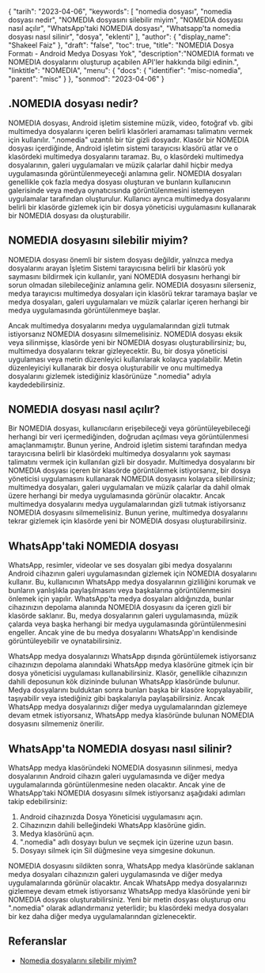 {
"tarih": "2023-04-06",
  "keywords": [
"nomedia dosyası",
"nomedia dosyası nedir",
"NOMEDIA dosyasını silebilir miyim",
"NOMEDIA dosyası nasıl açılır",
"WhatsApp'taki NOMEDIA dosyası",
"Whatsapp'ta nomedia dosyası nasıl silinir",
"dosya",
"eklenti"
],
  "author": {
"display_name": "Shakeel Faiz"
},
"draft": "false",
"toc": true,
"title": "NOMEDIA Dosya Formatı - Android Medya Dosyası Yok",
  "description":"NOMEDIA formatı ve NOMEDIA dosyalarını oluşturup açabilen API'ler hakkında bilgi edinin.",
"linktitle": "NOMEDIA",
  "menu": {
    "docs": {
      "identifier": "misc-nomedia",
      "parent": "misc"
}
},
"sonmod": "2023-04-06"
}

## .NOMEDIA dosyası nedir?

NOMEDIA dosyası, Android işletim sistemine müzik, video, fotoğraf vb. gibi multimedya dosyalarını içeren belirli klasörleri aramaması talimatını vermek için kullanılır. ".nomedia" uzantılı bir tür gizli dosyadır. Klasör bir NOMEDIA dosyası içerdiğinde, Android işletim sistemi tarayıcısı klasörü atlar ve o klasördeki multimedya dosyalarını taramaz. Bu, o klasördeki multimedya dosyalarının, galeri uygulamaları ve müzik çalarlar dahil hiçbir medya uygulamasında görüntülenmeyeceği anlamına gelir. NOMEDIA dosyaları genellikle çok fazla medya dosyası oluşturan ve bunların kullanıcının galerisinde veya medya oynatıcısında görüntülenmesini istemeyen uygulamalar tarafından oluşturulur. Kullanıcı ayrıca multimedya dosyalarını belirli bir klasörde gizlemek için bir dosya yöneticisi uygulamasını kullanarak bir NOMEDIA dosyası da oluşturabilir.

## NOMEDIA dosyasını silebilir miyim?

NOMEDIA dosyası önemli bir sistem dosyası değildir, yalnızca medya dosyalarını arayan İşletim Sistemi tarayıcısına belirli bir klasörü yok saymasını bildirmek için kullanılır, yani NOMEDIA dosyasını herhangi bir sorun olmadan silebileceğiniz anlamına gelir. NOMEDIA dosyasını silerseniz, medya tarayıcısı multimedya dosyaları için klasörü tekrar taramaya başlar ve medya dosyaları, galeri uygulamaları ve müzik çalarlar içeren herhangi bir medya uygulamasında görüntülenmeye başlar.

Ancak multimedya dosyalarını medya uygulamalarından gizli tutmak istiyorsanız NOMEDIA dosyasını silmemelisiniz. NOMEDIA dosyası eksik veya silinmişse, klasörde yeni bir NOMEDIA dosyası oluşturabilirsiniz; bu, multimedya dosyalarını tekrar gizleyecektir. Bu, bir dosya yöneticisi uygulaması veya metin düzenleyici kullanılarak kolayca yapılabilir. Metin düzenleyiciyi kullanarak bir dosya oluşturabilir ve onu multimedya dosyalarını gizlemek istediğiniz klasörünüze ".nomedia" adıyla kaydedebilirsiniz.

## NOMEDIA dosyası nasıl açılır?

Bir NOMEDIA dosyası, kullanıcıların erişebileceği veya görüntüleyebileceği herhangi bir veri içermediğinden, doğrudan açılması veya görüntülenmesi amaçlanmamıştır. Bunun yerine, Android işletim sistemi tarafından medya tarayıcısına belirli bir klasördeki multimedya dosyalarını yok sayması talimatını vermek için kullanılan gizli bir dosyadır. Multimedya dosyalarını bir NOMEDIA dosyası içeren bir klasörde görüntülemek istiyorsanız, bir dosya yöneticisi uygulamasını kullanarak NOMEDIA dosyasını kolayca silebilirsiniz; multimedya dosyaları, galeri uygulamaları ve müzik çalarlar da dahil olmak üzere herhangi bir medya uygulamasında görünür olacaktır. Ancak multimedya dosyalarını medya uygulamalarından gizli tutmak istiyorsanız NOMEDIA dosyasını silmemelisiniz. Bunun yerine, multimedya dosyalarını tekrar gizlemek için klasörde yeni bir NOMEDIA dosyası oluşturabilirsiniz.

## WhatsApp'taki NOMEDIA dosyası

WhatsApp, resimler, videolar ve ses dosyaları gibi medya dosyalarını Android cihazının galeri uygulamasından gizlemek için NOMEDIA dosyalarını kullanır. Bu, kullanıcının WhatsApp medya dosyalarının gizliliğini korumak ve bunların yanlışlıkla paylaşılmasını veya başkalarına görüntülenmesini önlemek için yapılır. WhatsApp'ta medya dosyaları aldığınızda, bunlar cihazınızın depolama alanında NOMEDIA dosyasını da içeren gizli bir klasörde saklanır. Bu, medya dosyalarının galeri uygulamasında, müzik çalarda veya başka herhangi bir medya uygulamasında görüntülenmesini engeller. Ancak yine de bu medya dosyalarını WhatsApp'ın kendisinde görüntüleyebilir ve oynatabilirsiniz.

WhatsApp medya dosyalarınızı WhatsApp dışında görüntülemek istiyorsanız cihazınızın depolama alanındaki WhatsApp medya klasörüne gitmek için bir dosya yöneticisi uygulaması kullanabilirsiniz. Klasör, genellikle cihazınızın dahili deposunun kök dizininde bulunan WhatsApp klasöründe bulunur. Medya dosyalarını bulduktan sonra bunları başka bir klasöre kopyalayabilir, taşıyabilir veya istediğiniz gibi başkalarıyla paylaşabilirsiniz. Ancak WhatsApp medya dosyalarınızı diğer medya uygulamalarından gizlemeye devam etmek istiyorsanız, WhatsApp medya klasöründe bulunan NOMEDIA dosyasını silmemeniz önerilir.

## WhatsApp'ta NOMEDIA dosyası nasıl silinir?

WhatsApp medya klasöründeki NOMEDIA dosyasının silinmesi, medya dosyalarının Android cihazın galeri uygulamasında ve diğer medya uygulamalarında görüntülenmesine neden olacaktır. Ancak yine de WhatsApp’taki NOMEDIA dosyasını silmek istiyorsanız aşağıdaki adımları takip edebilirsiniz:

1. Android cihazınızda Dosya Yöneticisi uygulamasını açın.
2. Cihazınızın dahili belleğindeki WhatsApp klasörüne gidin.
3. Medya klasörünü açın.
4. ".nomedia" adlı dosyayı bulun ve seçmek için üzerine uzun basın.
5. Dosyayı silmek için Sil düğmesine veya simgesine dokunun.

NOMEDIA dosyasını sildikten sonra, WhatsApp medya klasöründe saklanan medya dosyaları cihazınızın galeri uygulamasında ve diğer medya uygulamalarında görünür olacaktır. Ancak WhatsApp medya dosyalarınızı gizlemeye devam etmek istiyorsanız WhatsApp medya klasöründe yeni bir NOMEDIA dosyası oluşturabilirsiniz. Yeni bir metin dosyası oluşturup onu ".nomedia" olarak adlandırmanız yeterlidir; bu klasördeki medya dosyaları bir kez daha diğer medya uygulamalarından gizlenecektir.

## Referanslar
* [Nomedia dosyalarını silebilir miyim?](https://www.quora.com/Can-I-delete-nomedia-files)

